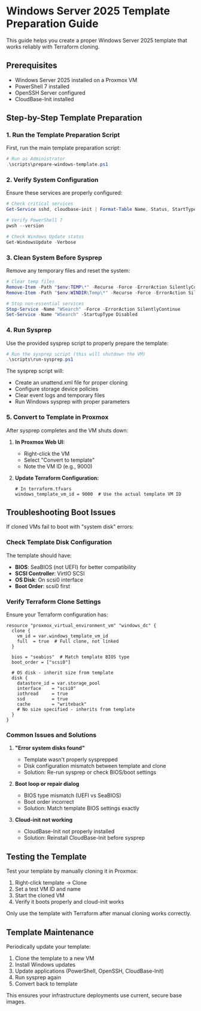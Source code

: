 # Windows Server 2025 Template Preparation Guide

This guide helps you create a proper Windows Server 2025 template that works reliably with Terraform cloning.

## Prerequisites

- Windows Server 2025 installed on a Proxmox VM
- PowerShell 7 installed
- OpenSSH Server configured
- CloudBase-Init installed

## Step-by-Step Template Preparation

### 1. Run the Template Preparation Script

First, run the main template preparation script:

```powershell
# Run as Administrator
.\scripts\prepare-windows-template.ps1
```

### 2. Verify System Configuration

Ensure these services are properly configured:

```powershell
# Check critical services
Get-Service sshd, cloudbase-init | Format-Table Name, Status, StartType

# Verify PowerShell 7
pwsh --version

# Check Windows Update status
Get-WindowsUpdate -Verbose
```

### 3. Clean System Before Sysprep

Remove any temporary files and reset the system:

```powershell
# Clear temp files
Remove-Item -Path "$env:TEMP\*" -Recurse -Force -ErrorAction SilentlyContinue
Remove-Item -Path "$env:WINDIR\Temp\*" -Recurse -Force -ErrorAction SilentlyContinue

# Stop non-essential services
Stop-Service -Name "WSearch" -Force -ErrorAction SilentlyContinue
Set-Service -Name "WSearch" -StartupType Disabled
```

### 4. Run Sysprep

Use the provided sysprep script to properly prepare the template:

```powershell
# Run the sysprep script (this will shutdown the VM)
.\scripts\run-sysprep.ps1
```

The sysprep script will:

- Create an unattend.xml file for proper cloning
- Configure storage device policies
- Clear event logs and temporary files
- Run Windows sysprep with proper parameters

### 5. Convert to Template in Proxmox

After sysprep completes and the VM shuts down:

1. **In Proxmox Web UI:**
   - Right-click the VM
   - Select "Convert to template"
   - Note the VM ID (e.g., 9000)

2. **Update Terraform Configuration:**
   ```hcl
   # In terraform.tfvars
   windows_template_vm_id = 9000  # Use the actual template VM ID
   ```

## Troubleshooting Boot Issues

If cloned VMs fail to boot with "system disk" errors:

### Check Template Disk Configuration

The template should have:
- **BIOS**: SeaBIOS (not UEFI) for better compatibility
- **SCSI Controller**: VirtIO SCSI
- **OS Disk**: On scsi0 interface
- **Boot Order**: scsi0 first

### Verify Terraform Clone Settings

Ensure your Terraform configuration has:

```hcl
resource "proxmox_virtual_environment_vm" "windows_dc" {
  clone {
    vm_id = var.windows_template_vm_id
    full  = true  # Full clone, not linked
  }
  
  bios = "seabios"  # Match template BIOS type
  boot_order = ["scsi0"]
  
  # OS disk - inherit size from template
  disk {
    datastore_id = var.storage_pool
    interface    = "scsi0"
    iothread     = true
    ssd          = true
    cache        = "writeback"
    # No size specified - inherits from template
  }
}
```

### Common Issues and Solutions

1. **"Error system disks found"**
   - Template wasn't properly sysprepped
   - Disk configuration mismatch between template and clone
   - Solution: Re-run sysprep or check BIOS/boot settings

2. **Boot loop or repair dialog**
   - BIOS type mismatch (UEFI vs SeaBIOS)
   - Boot order incorrect
   - Solution: Match template BIOS settings exactly

3. **Cloud-init not working**
   - CloudBase-Init not properly installed
   - Solution: Reinstall CloudBase-Init before sysprep

## Testing the Template

Test your template by manually cloning it in Proxmox:

1. Right-click template → Clone
2. Set a test VM ID and name
3. Start the cloned VM
4. Verify it boots properly and cloud-init works

Only use the template with Terraform after manual cloning works correctly.

## Template Maintenance

Periodically update your template:

1. Clone the template to a new VM
2. Install Windows updates
3. Update applications (PowerShell, OpenSSH, CloudBase-Init)
4. Run sysprep again
5. Convert back to template

This ensures your infrastructure deployments use current, secure base images.
